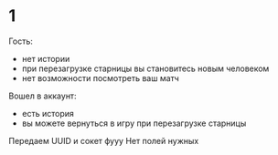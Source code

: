 # 1

Гость:

- нет истории
- при перезагрузке старницы вы становитесь новым человеком
- нет возможности посмотреть ваш матч

Вошел в аккаунт:

- есть история
- вы можете вернуться в игру при перезагрузке старницы

Передаем UUID и сокет фууу
Нет полей нужных
